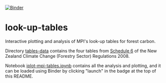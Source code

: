 [![Binder](https://mybinder.org/badge_logo.svg)](https://mybinder.org/v2/gh/ds656/look-up-tables.git/HEAD?labpath=iplot-mpi-tables.ipynb)

# look-up-tables

Interactive plotting and analysis of MPI's look-up tables for forest carbon.

Directory [tables-data](./tables-data) contains the four tables from [Schedule 6](https://www.legislation.govt.nz/regulation/public/2008/0355/latest/DLM1633733.html) of the New Zealand Climate Change (Forestry Sector) Regulations 2008.

Notebook [iplot-mpi-tables.ipynb](./iplot-mpi-tables.ipynb) contains all the analysis and plotting, and it can be loaded using Binder by clicking "launch" in the badge at the top of this README.

